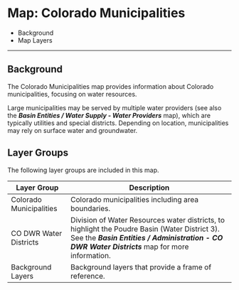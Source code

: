 # Map: Colorado Municipalities

* Background
* Map Layers

--------------

## Background

The Colorado Municipalities map provides information about Colorado municipalities,
focusing on water resources.

Large municipalities may be served by multiple water providers
(see also the ***Basin Entities / Water Supply - Water Providers*** map),
which are typically utilities and special districts.
Depending on location, municipalities may rely on surface water and groundwater.

## Layer Groups

The following layer groups are included in this map.

| **Layer Group** | **Description** |
| -- | -- |
| Colorado Municipalities | Colorado municipalities including area boundaries. |
| CO DWR Water Districts | Division of Water Resources water districts, to highlight the Poudre Basin (Water District 3).  See the ***Basin Entities / Administration - CO DWR Water Districts*** map for more information. |
| Background Layers | Background layers that provide a frame of reference. |
